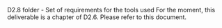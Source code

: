 D2.8 folder - Set of requirements for the tools used
For the moment, this deliverable is a chapter of D2.6. Please refer to this document.
